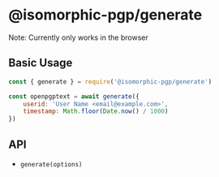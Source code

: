 # @isomorphic-pgp/generate

Note: Currently only works in the browser

## Basic Usage

```js
const { generate } = require('@isomorphic-pgp/generate')

const openpgptext = await generate({
    userid: 'User Name <email@example.com>',
    timestamp: Math.floor(Date.now() / 1000)
})
```

## API

- `generate(options)`
